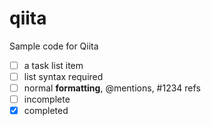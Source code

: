 qiita
=====

Sample code for Qiita

- [ ] a task list item
- [ ] list syntax required
- [ ] normal **formatting**, @mentions, #1234 refs
- [ ] incomplete
- [x] completed
